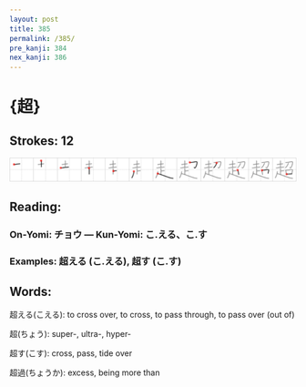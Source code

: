 ```yaml
---
layout: post
title: 385
permalink: /385/
pre_kanji: 384
nex_kanji: 386
---
```


# {超}

## Strokes: 12

<div class="stroke"><img src="../images/E8B685.png" /></div>

## Reading:

### On-Yomi: チョウ &mdash; Kun-Yomi: こ.える、こ.す

### Examples: 超える (こ.える), 超す (こ.す)

## Words:

超える(こえる): to cross over, to cross, to pass through, to pass over (out of)

超(ちょう): super-, ultra-, hyper-

超す(こす): cross, pass, tide over

超過(ちょうか): excess, being more than

